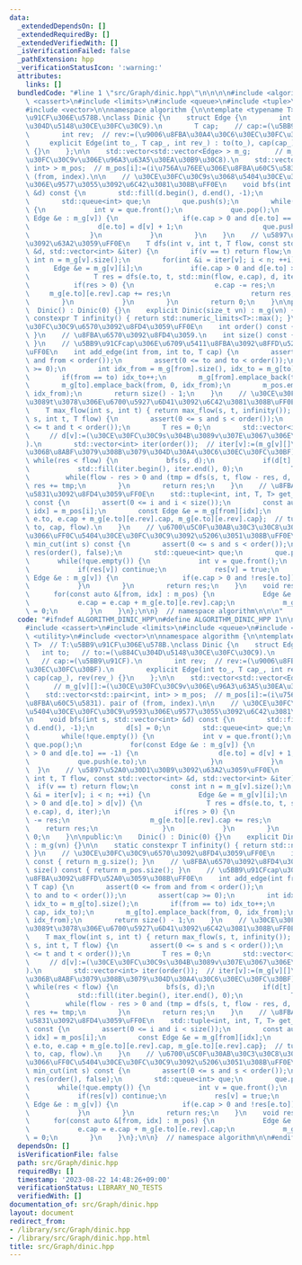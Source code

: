 ```yaml
---
data:
  _extendedDependsOn: []
  _extendedRequiredBy: []
  _extendedVerifiedWith: []
  _isVerificationFailed: false
  _pathExtension: hpp
  _verificationStatusIcon: ':warning:'
  attributes:
    links: []
  bundledCode: "#line 1 \"src/Graph/dinic.hpp\"\n\n\n\n#include <algorithm>\n#include\
    \ <cassert>\n#include <limits>\n#include <queue>\n#include <tuple>\n#include <utility>\n\
    #include <vector>\n\nnamespace algorithm {\n\ntemplate <typename T>  // T:\u5BB9\
    \u91CF\u306E\u578B.\nclass Dinic {\n    struct Edge {\n        int to;   // to:=(\u884C\
    \u304D\u5148\u30CE\u30FC\u30C9).\n        T cap;    // cap:=(\u5BB9\u91CF).\n\
    \        int rev;  // rev:=(\u9006\u8FBA\u30A4\u30C6\u30EC\u30FC\u30BF).\n   \
    \     explicit Edge(int to_, T cap_, int rev_) : to(to_), cap(cap_), rev(rev_)\
    \ {}\n    };\n\n    std::vector<std::vector<Edge> > m_g;      // m_g[v][]:=(\u30CE\
    \u30FC\u30C9v\u306E\u96A3\u63A5\u30EA\u30B9\u30C8).\n    std::vector<std::pair<int,\
    \ int> > m_pos;  // m_pos[i]:=(i\u756A\u76EE\u306E\u8FBA\u60C5\u5831). pair of\
    \ (from, index).\n\n    // \u30CE\u30FC\u30C9s\u3068\u5404\u30CE\u30FC\u30C9\u9593\
    \u306E\u9577\u3055\u3092\u6C42\u3081\u308B\uFF0E\n    void bfs(int s, std::vector<int>\
    \ &d) const {\n        std::fill(d.begin(), d.end(), -1);\n        d[s] = 0;\n\
    \        std::queue<int> que;\n        que.push(s);\n        while(!que.empty())\
    \ {\n            int v = que.front();\n            que.pop();\n            for(const\
    \ Edge &e : m_g[v]) {\n                if(e.cap > 0 and d[e.to] == -1) {\n   \
    \                 d[e.to] = d[v] + 1;\n                    que.push(e.to);\n \
    \               }\n            }\n        }\n    }\n    // \u5897\u52A0\u30D1\u30B9\
    \u3092\u63A2\u3059\uFF0E\n    T dfs(int v, int t, T flow, const std::vector<int>\
    \ &d, std::vector<int> &iter) {\n        if(v == t) return flow;\n        const\
    \ int n = m_g[v].size();\n        for(int &i = iter[v]; i < n; ++i) {\n      \
    \      Edge &e = m_g[v][i];\n            if(e.cap > 0 and d[e.to] > d[v]) {\n\
    \                T res = dfs(e.to, t, std::min(flow, e.cap), d, iter);\n     \
    \           if(res > 0) {\n                    e.cap -= res;\n               \
    \     m_g[e.to][e.rev].cap += res;\n                    return res;\n        \
    \        }\n            }\n        }\n        return 0;\n    }\n\npublic:\n  \
    \  Dinic() : Dinic(0) {}\n    explicit Dinic(size_t vn) : m_g(vn) {}\n\n    static\
    \ constexpr T infinity() { return std::numeric_limits<T>::max(); }\n    // \u30CE\
    \u30FC\u30C9\u6570\u3092\u8FD4\u3059\uFF0E\n    int order() const { return m_g.size();\
    \ }\n    // \u8FBA\u6570\u3092\u8FD4\u3059.\n    int size() const { return m_pos.size();\
    \ }\n    // \u5BB9\u91CFcap\u306E\u6709\u5411\u8FBA\u3092\u8FFD\u52A0\u3059\u308B\
    \uFF0E\n    int add_edge(int from, int to, T cap) {\n        assert(0 <= from\
    \ and from < order());\n        assert(0 <= to and to < order());\n        assert(cap\
    \ >= 0);\n        int idx_from = m_g[from].size(), idx_to = m_g[to].size();\n\
    \        if(from == to) idx_to++;\n        m_g[from].emplace_back(to, cap, idx_to);\n\
    \        m_g[to].emplace_back(from, 0, idx_from);\n        m_pos.emplace_back(from,\
    \ idx_from);\n        return size() - 1;\n    }\n    // \u30CE\u30FC\u30C9s\u304B\
    \u3089t\u3078\u306E\u6700\u5927\u6D41\u3092\u6C42\u3081\u308B\uFF0EO((|V|^2)*|E|).\n\
    \    T max_flow(int s, int t) { return max_flow(s, t, infinity()); }\n    T max_flow(int\
    \ s, int t, T flow) {\n        assert(0 <= s and s < order());\n        assert(0\
    \ <= t and t < order());\n        T res = 0;\n        std::vector<int> d(order());\
    \     // d[v]:=(\u30CE\u30FC\u30C9s\u304B\u3089v\u307E\u3067\u306E\u9577\u3055\
    ).\n        std::vector<int> iter(order());  // iter[v]:=(m_g[v][]\u306E\u6B21\
    \u306B\u8ABF\u3079\u308B\u3079\u304D\u30A4\u30C6\u30EC\u30FC\u30BF).\n       \
    \ while(res < flow) {\n            bfs(s, d);\n            if(d[t] == -1) break;\n\
    \            std::fill(iter.begin(), iter.end(), 0);\n            T tmp;\n   \
    \         while(flow - res > 0 and (tmp = dfs(s, t, flow - res, d, iter)) > 0)\
    \ res += tmp;\n        }\n        return res;\n    }\n    // \u8FBA\u306E\u60C5\
    \u5831\u3092\u8FD4\u3059\uFF0E\n    std::tuple<int, int, T, T> get_edge(int i)\
    \ const {\n        assert(0 <= i and i < size());\n        const auto &[from,\
    \ idx] = m_pos[i];\n        const Edge &e = m_g[from][idx];\n        return {from,\
    \ e.to, e.cap + m_g[e.to][e.rev].cap, m_g[e.to][e.rev].cap};  // tuple of (from,\
    \ to, cap, flow).\n    }\n    // \u6700\u5C0F\u30AB\u30C3\u30C8\u306B\u3088\u3063\
    \u3066\uFF0C\u5404\u30CE\u30FC\u30C9\u3092\u5206\u3051\u308B\uFF0E\n    std::vector<bool>\
    \ min_cut(int s) const {\n        assert(0 <= s and s < order());\n        std::vector<bool>\
    \ res(order(), false);\n        std::queue<int> que;\n        que.push(s);\n \
    \       while(!que.empty()) {\n            int v = que.front();\n            que.pop();\n\
    \            if(res[v]) continue;\n            res[v] = true;\n            for(const\
    \ Edge &e : m_g[v]) {\n                if(e.cap > 0 and !res[e.to]) que.push(e.to);\n\
    \            }\n        }\n        return res;\n    }\n    void reset() {\n  \
    \      for(const auto &[from, idx] : m_pos) {\n            Edge &e = m_g[from][idx];\n\
    \            e.cap = e.cap + m_g[e.to][e.rev].cap;\n            m_g[e.to][e.rev].cap\
    \ = 0;\n        }\n    }\n};\n\n}  // namespace algorithm\n\n\n"
  code: "#ifndef ALGORITHM_DINIC_HPP\n#define ALGORITHM_DINIC_HPP 1\n\n#include <algorithm>\n\
    #include <cassert>\n#include <limits>\n#include <queue>\n#include <tuple>\n#include\
    \ <utility>\n#include <vector>\n\nnamespace algorithm {\n\ntemplate <typename\
    \ T>  // T:\u5BB9\u91CF\u306E\u578B.\nclass Dinic {\n    struct Edge {\n     \
    \   int to;   // to:=(\u884C\u304D\u5148\u30CE\u30FC\u30C9).\n        T cap; \
    \   // cap:=(\u5BB9\u91CF).\n        int rev;  // rev:=(\u9006\u8FBA\u30A4\u30C6\
    \u30EC\u30FC\u30BF).\n        explicit Edge(int to_, T cap_, int rev_) : to(to_),\
    \ cap(cap_), rev(rev_) {}\n    };\n\n    std::vector<std::vector<Edge> > m_g;\
    \      // m_g[v][]:=(\u30CE\u30FC\u30C9v\u306E\u96A3\u63A5\u30EA\u30B9\u30C8).\n\
    \    std::vector<std::pair<int, int> > m_pos;  // m_pos[i]:=(i\u756A\u76EE\u306E\
    \u8FBA\u60C5\u5831). pair of (from, index).\n\n    // \u30CE\u30FC\u30C9s\u3068\
    \u5404\u30CE\u30FC\u30C9\u9593\u306E\u9577\u3055\u3092\u6C42\u3081\u308B\uFF0E\
    \n    void bfs(int s, std::vector<int> &d) const {\n        std::fill(d.begin(),\
    \ d.end(), -1);\n        d[s] = 0;\n        std::queue<int> que;\n        que.push(s);\n\
    \        while(!que.empty()) {\n            int v = que.front();\n           \
    \ que.pop();\n            for(const Edge &e : m_g[v]) {\n                if(e.cap\
    \ > 0 and d[e.to] == -1) {\n                    d[e.to] = d[v] + 1;\n        \
    \            que.push(e.to);\n                }\n            }\n        }\n  \
    \  }\n    // \u5897\u52A0\u30D1\u30B9\u3092\u63A2\u3059\uFF0E\n    T dfs(int v,\
    \ int t, T flow, const std::vector<int> &d, std::vector<int> &iter) {\n      \
    \  if(v == t) return flow;\n        const int n = m_g[v].size();\n        for(int\
    \ &i = iter[v]; i < n; ++i) {\n            Edge &e = m_g[v][i];\n            if(e.cap\
    \ > 0 and d[e.to] > d[v]) {\n                T res = dfs(e.to, t, std::min(flow,\
    \ e.cap), d, iter);\n                if(res > 0) {\n                    e.cap\
    \ -= res;\n                    m_g[e.to][e.rev].cap += res;\n                \
    \    return res;\n                }\n            }\n        }\n        return\
    \ 0;\n    }\n\npublic:\n    Dinic() : Dinic(0) {}\n    explicit Dinic(size_t vn)\
    \ : m_g(vn) {}\n\n    static constexpr T infinity() { return std::numeric_limits<T>::max();\
    \ }\n    // \u30CE\u30FC\u30C9\u6570\u3092\u8FD4\u3059\uFF0E\n    int order()\
    \ const { return m_g.size(); }\n    // \u8FBA\u6570\u3092\u8FD4\u3059.\n    int\
    \ size() const { return m_pos.size(); }\n    // \u5BB9\u91CFcap\u306E\u6709\u5411\
    \u8FBA\u3092\u8FFD\u52A0\u3059\u308B\uFF0E\n    int add_edge(int from, int to,\
    \ T cap) {\n        assert(0 <= from and from < order());\n        assert(0 <=\
    \ to and to < order());\n        assert(cap >= 0);\n        int idx_from = m_g[from].size(),\
    \ idx_to = m_g[to].size();\n        if(from == to) idx_to++;\n        m_g[from].emplace_back(to,\
    \ cap, idx_to);\n        m_g[to].emplace_back(from, 0, idx_from);\n        m_pos.emplace_back(from,\
    \ idx_from);\n        return size() - 1;\n    }\n    // \u30CE\u30FC\u30C9s\u304B\
    \u3089t\u3078\u306E\u6700\u5927\u6D41\u3092\u6C42\u3081\u308B\uFF0EO((|V|^2)*|E|).\n\
    \    T max_flow(int s, int t) { return max_flow(s, t, infinity()); }\n    T max_flow(int\
    \ s, int t, T flow) {\n        assert(0 <= s and s < order());\n        assert(0\
    \ <= t and t < order());\n        T res = 0;\n        std::vector<int> d(order());\
    \     // d[v]:=(\u30CE\u30FC\u30C9s\u304B\u3089v\u307E\u3067\u306E\u9577\u3055\
    ).\n        std::vector<int> iter(order());  // iter[v]:=(m_g[v][]\u306E\u6B21\
    \u306B\u8ABF\u3079\u308B\u3079\u304D\u30A4\u30C6\u30EC\u30FC\u30BF).\n       \
    \ while(res < flow) {\n            bfs(s, d);\n            if(d[t] == -1) break;\n\
    \            std::fill(iter.begin(), iter.end(), 0);\n            T tmp;\n   \
    \         while(flow - res > 0 and (tmp = dfs(s, t, flow - res, d, iter)) > 0)\
    \ res += tmp;\n        }\n        return res;\n    }\n    // \u8FBA\u306E\u60C5\
    \u5831\u3092\u8FD4\u3059\uFF0E\n    std::tuple<int, int, T, T> get_edge(int i)\
    \ const {\n        assert(0 <= i and i < size());\n        const auto &[from,\
    \ idx] = m_pos[i];\n        const Edge &e = m_g[from][idx];\n        return {from,\
    \ e.to, e.cap + m_g[e.to][e.rev].cap, m_g[e.to][e.rev].cap};  // tuple of (from,\
    \ to, cap, flow).\n    }\n    // \u6700\u5C0F\u30AB\u30C3\u30C8\u306B\u3088\u3063\
    \u3066\uFF0C\u5404\u30CE\u30FC\u30C9\u3092\u5206\u3051\u308B\uFF0E\n    std::vector<bool>\
    \ min_cut(int s) const {\n        assert(0 <= s and s < order());\n        std::vector<bool>\
    \ res(order(), false);\n        std::queue<int> que;\n        que.push(s);\n \
    \       while(!que.empty()) {\n            int v = que.front();\n            que.pop();\n\
    \            if(res[v]) continue;\n            res[v] = true;\n            for(const\
    \ Edge &e : m_g[v]) {\n                if(e.cap > 0 and !res[e.to]) que.push(e.to);\n\
    \            }\n        }\n        return res;\n    }\n    void reset() {\n  \
    \      for(const auto &[from, idx] : m_pos) {\n            Edge &e = m_g[from][idx];\n\
    \            e.cap = e.cap + m_g[e.to][e.rev].cap;\n            m_g[e.to][e.rev].cap\
    \ = 0;\n        }\n    }\n};\n\n}  // namespace algorithm\n\n#endif\n"
  dependsOn: []
  isVerificationFile: false
  path: src/Graph/dinic.hpp
  requiredBy: []
  timestamp: '2023-08-22 14:48:26+09:00'
  verificationStatus: LIBRARY_NO_TESTS
  verifiedWith: []
documentation_of: src/Graph/dinic.hpp
layout: document
redirect_from:
- /library/src/Graph/dinic.hpp
- /library/src/Graph/dinic.hpp.html
title: src/Graph/dinic.hpp
---
```

